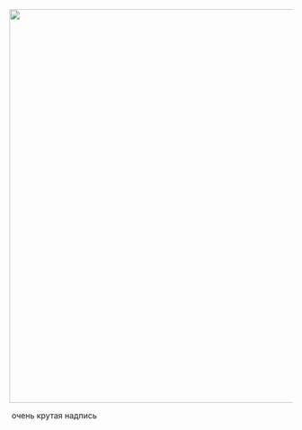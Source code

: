 <div id="header" align="center">
  <img src="https://media1.giphy.com/media/Ljg1k9HzigBgc/giphy.gif?cid=6c09b952yd189egyrstbg0dgstyggi75ujzlv5txn181x3vj&ep=v1_internal_gif_by_id&rid=giphy.gif&ct=g" width="700"/>
</div>

️️️️️️️
очень крутая надпись
